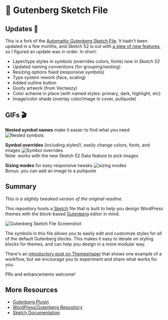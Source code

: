 # 💎 Gutenberg Sketch File

## Updates 🔨

This is a fork of the [Automattic Gutenberg Sketch File](https://github.com/Automattic/gutenberg-themes-sketch). It hadn't been updated in a few months, and Sketch 52 is out with [a slew of new features](https://blog.sketchapp.com/dark-mode-data-a-brand-new-look-and-more-in-sketch-52-e462c8a64d00), so I figured an update was in order. In short:

- Layer/type styles in symbols (overrides colors, fonts) *new in Sketch 52*
- Updated naming conventions (for grouping/nesting)
- Resizing options fixed (responsive symbols)
- Type system rework (face, scaling)
- Added outline button
- Goofy artwork (from Vecteezy)
- Color scheme in place (with named styles: primary, dark, highlight, etc)
- Image/color shade (overlay color/image in cover, pullquote)

## GIFs 🎬

**Nested symbol names** make it easier to find what you need
![Nested symbols](https://cldup.com/eNRAc5s702.gif)  

**Symbol overrides** (including styles!), easily change colors, fonts, and images
![Symbol overrides](https://cldup.com/HLCtsY1Clh.gif)  
Note: works with the new Sketch 52 Data feature to pick images

**Sizing modes** for easy responsive tweaks
![sizing modes](https://cldup.com/xZ2r2NbQ5g.gif)  
Bonus: you can add an image to a pullquote


## Summary

*This is a slightly tweaked version of the original readme.*

This repository hosts a [Sketch](https://sketchapp.com) file that is built to help you design WordPress themes with the block-based [Gutenberg](https://github.com/WordPress/gutenberg/) editor in mind. 

![Gutenberg Sketch File Screenshot](https://cldup.com/j6cZSSCyYJ.png)

The symbols in this file allows you to easily edit and customize styles for all of the default Gutenberg blocks. This makes it easy to iterate on styling blocks for themes, and can help you design in a more modular way. 

There's an [introductory post on Themeshaper](https://themeshaper.com/2018/03/07/designing-gutenberg-block-driven-themes-with-sketch/) that shows one example of a workflow, but we encourage you to experiment and share what works for you.

PRs and enhancements welcome!

## More Resources

- [Gutenberg Plugin](https://wordpress.org/plugins/gutenberg/)
- [WordPress/Gutenberg Repository](https://github.com/WordPress/gutenberg)
- [Sketch Documentation](https://sketchapp.com/docs/)
